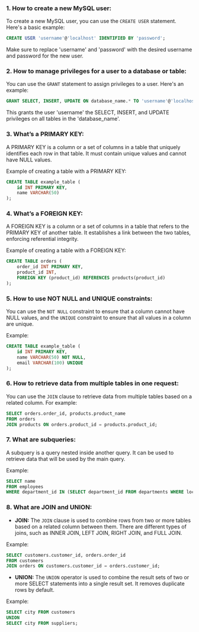 ### 1. How to create a new MySQL user:

To create a new MySQL user, you can use the `CREATE USER` statement. Here's a basic example:

```sql
CREATE USER 'username'@'localhost' IDENTIFIED BY 'password';
```

Make sure to replace 'username' and 'password' with the desired username and password for the new user.

### 2. How to manage privileges for a user to a database or table:

You can use the `GRANT` statement to assign privileges to a user. Here's an example:

```sql
GRANT SELECT, INSERT, UPDATE ON database_name.* TO 'username'@'localhost';
```

This grants the user 'username' the SELECT, INSERT, and UPDATE privileges on all tables in the 'database_name'.

### 3. What’s a PRIMARY KEY:

A PRIMARY KEY is a column or a set of columns in a table that uniquely identifies each row in that table. It must contain unique values and cannot have NULL values.

Example of creating a table with a PRIMARY KEY:

```sql
CREATE TABLE example_table (
    id INT PRIMARY KEY,
    name VARCHAR(50)
);
```

### 4. What’s a FOREIGN KEY:

A FOREIGN KEY is a column or a set of columns in a table that refers to the PRIMARY KEY of another table. It establishes a link between the two tables, enforcing referential integrity.

Example of creating a table with a FOREIGN KEY:

```sql
CREATE TABLE orders (
    order_id INT PRIMARY KEY,
    product_id INT,
    FOREIGN KEY (product_id) REFERENCES products(product_id)
);
```

### 5. How to use NOT NULL and UNIQUE constraints:

You can use the `NOT NULL` constraint to ensure that a column cannot have NULL values, and the `UNIQUE` constraint to ensure that all values in a column are unique.

Example:

```sql
CREATE TABLE example_table (
    id INT PRIMARY KEY,
    name VARCHAR(50) NOT NULL,
    email VARCHAR(100) UNIQUE
);
```

### 6. How to retrieve data from multiple tables in one request:

You can use the `JOIN` clause to retrieve data from multiple tables based on a related column. For example:

```sql
SELECT orders.order_id, products.product_name
FROM orders
JOIN products ON orders.product_id = products.product_id;
```

### 7. What are subqueries:

A subquery is a query nested inside another query. It can be used to retrieve data that will be used by the main query.

Example:

```sql
SELECT name
FROM employees
WHERE department_id IN (SELECT department_id FROM departments WHERE location = 'New York');
```

### 8. What are JOIN and UNION:

- **JOIN:** The `JOIN` clause is used to combine rows from two or more tables based on a related column between them. There are different types of joins, such as INNER JOIN, LEFT JOIN, RIGHT JOIN, and FULL JOIN.

Example:

```sql
SELECT customers.customer_id, orders.order_id
FROM customers
JOIN orders ON customers.customer_id = orders.customer_id;
```

- **UNION:** The `UNION` operator is used to combine the result sets of two or more SELECT statements into a single result set. It removes duplicate rows by default.

Example:

```sql
SELECT city FROM customers
UNION
SELECT city FROM suppliers;
```
